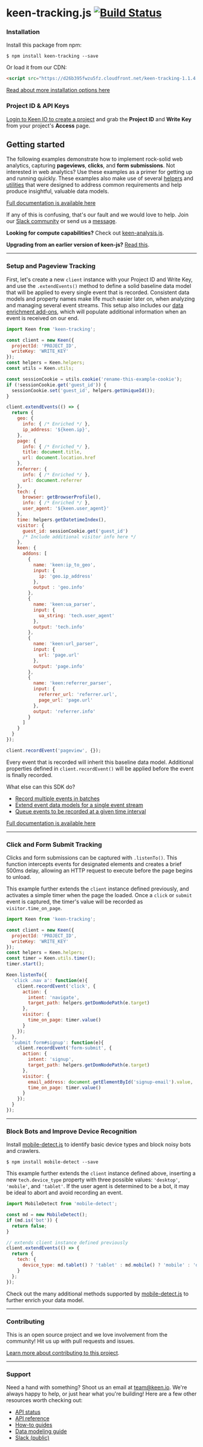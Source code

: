 # keen-tracking.js [![Build Status](https://travis-ci.org/keen/keen-tracking.js.svg?branch=master)](https://travis-ci.org/keen/keen-tracking.js)


### Installation

Install this package from npm:

```ssh
$ npm install keen-tracking --save
```

Or load it from our CDN:

```html
<script src="https://d26b395fwzu5fz.cloudfront.net/keen-tracking-1.1.4.min.js"></script>
```

[Read about more installation options here](./docs/installation.md)


### Project ID & API Keys

[Login to Keen IO to create a project](https://keen.io/login?s=gh_js) and grab the **Project ID** and **Write Key** from your project's **Access** page.


## Getting started

The following examples demonstrate how to implement rock-solid web analytics, capturing **pageviews**, **clicks**, and **form submissions**. Not interested in web analytics? Use these examples as a primer for getting up and running quickly. These examples also make use of several [helpers](./docs/#helpers) and [utilities](./docs/#utilities) that were designed to address common requirements and help produce insightful, valuable data models.

[Full documentation is available here](./docs/README.md)

If any of this is confusing, that's our fault and we would love to help. Join our  [Slack community](https://slack.keen.io) or send us a [message](https://keen.io/support/).

**Looking for compute capabilities?** Check out [keen-analysis.js](https://github.com/keen/keen-analysis.js).

**Upgrading from an earlier version of keen-js?** [Read this](./docs/upgrade-guide.md).

---


### Setup and Pageview Tracking

First, let's create a new `client` instance with your Project ID and Write Key, and use the `.extendEvents()` method to define a solid baseline data model that will be applied to every single event that is recorded. Consistent data models and property names make life much easier later on, when analyzing and managing several event streams. This setup also includes our [data enrichment add-ons](https://keen.io/docs/streams/data-enrichment-overview/), which will populate additional information when an event is received on our end.

```javascript
import Keen from 'keen-tracking';

const client = new Keen({
  projectId: 'PROJECT_ID',
  writeKey: 'WRITE_KEY'
});
const helpers = Keen.helpers;
const utils = Keen.utils;

const sessionCookie = utils.cookie('rename-this-example-cookie');
if (!sessionCookie.get('guest_id')) {
  sessionCookie.set('guest_id', helpers.getUniqueId());
}

client.extendEvents(() => {
  return {
    geo: {
      info: { /* Enriched */ },
      ip_address: '${keen.ip}',
    },
    page: {
      info: { /* Enriched */ },
      title: document.title,
      url: document.location.href
    },
    referrer: {
      info: { /* Enriched */ },
      url: document.referrer
    },
    tech: {
      browser: getBrowserProfile(),
      info: { /* Enriched */ },
      user_agent: '${keen.user_agent}'
    },
    time: helpers.getDatetimeIndex(),
    visitor: {
      guest_id: sessionCookie.get('guest_id')
      /* Include additional visitor info here */
    },
    keen: {
      addons: [
        {
          name: 'keen:ip_to_geo',
          input: {
            ip: 'geo.ip_address'
          },
          output : 'geo.info'
        },
        {
          name: 'keen:ua_parser',
          input: {
            ua_string: 'tech.user_agent'
          },
          output: 'tech.info'
        },
        {
          name: 'keen:url_parser',
          input: {
            url: 'page.url'
          },
          output: 'page.info'
        },
        {
          name: 'keen:referrer_parser',
          input: {
            referrer_url: 'referrer.url',
            page_url: 'page.url'
          },
          output: 'referrer.info'
        }
      ]
    }
  }
});

client.recordEvent('pageview', {});
```

Every event that is recorded will inherit this baseline data model. Additional properties defined in `client.recordEvent()` will be applied before the event is finally recorded.

What else can this SDK do?

* [Record multiple events in batches](./docs/record-events.md)
* [Extend event data models for a single event stream](./docs/extend-events.md)
* [Queue events to be recorded at a given time interval](./docs/defer-events.md)

[Full documentation is available here](./docs/README.md)

---

### Click and Form Submit Tracking

Clicks and form submissions can be captured with `.listenTo()`. This function intercepts events for designated elements and creates a brief 500ms delay, allowing an HTTP request to execute before the page begins to unload.

This example further extends the `client` instance defined previously, and activates a simple timer when the page the loaded. Once a `click` or `submit` event is captured, the timer's value will be recorded as `visitor.time_on_page`.

```javascript
import Keen from 'keen-tracking';

const client = new Keen({
  projectId: 'PROJECT_ID',
  writeKey: 'WRITE_KEY'
});
const helpers = Keen.helpers;
const timer = Keen.utils.timer();
timer.start();

Keen.listenTo({
  'click .nav a': function(e){
    client.recordEvent('click', {
      action: {
        intent: 'navigate',
        target_path: helpers.getDomNodePath(e.target)
      },
      visitor: {
        time_on_page: timer.value()
      }
    });
  },
  'submit form#signup': function(e){
    client.recordEvent('form-submit', {
      action: {
        intent: 'signup',
        target_path: helpers.getDomNodePath(e.target)
      },
      visitor: {
        email_address: document.getElementById('signup-email').value,
        time_on_page: timer.value()
      }
    });
  }
});
```

---

### Block Bots and Improve Device Recognition

Install [mobile-detect.js](https://github.com/hgoebl/mobile-detect.js) to identify basic device types and block noisy bots and crawlers.

```ssh
$ npm install mobile-detect --save
```

This example further extends the `client` instance defined above, inserting a new `tech.device_type` property with three possible values: `'desktop'`, `'mobile'`, and `'tablet'`. If the user agent is determined to be a bot, it may be ideal to abort and avoid recording an event.

```javascript
import MobileDetect from 'mobile-detect';

const md = new MobileDetect();
if (md.is('bot')) {
  return false;
}

// extends client instance defined previously
client.extendEvents(() => {
  return {
    tech: {
      device_type: md.tablet() ? 'tablet' : md.mobile() ? 'mobile' : 'desktop'
    }
  };
});
```

Check out the many additional methods supported by [mobile-detect.js](https://github.com/hgoebl/mobile-detect.js) to further enrich your data model.

---

### Contributing

This is an open source project and we love involvement from the community! Hit us up with pull requests and issues.

[Learn more about contributing to this project](./CONTRIBUTING.md).

---

### Support

Need a hand with something? Shoot us an email at [team@keen.io](mailto:team@keen.io). We're always happy to help, or just hear what you're building! Here are a few other resources worth checking out:

* [API status](http://status.keen.io/)
* [API reference](https://keen.io/docs/api)
* [How-to guides](https://keen.io/guides)
* [Data modeling guide](https://keen.io/guides/data-modeling-guide/)
* [Slack (public)](http://slack.keen.io/)
